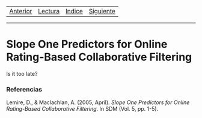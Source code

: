 <table><tr><td>
  <a href="./Blog03.md">Anterior</a>
</td><td>
  <a href="./Lecturas/Blog04.pdf">Lectura</a>
</td><td>
  <a href="./README.md">Indice</a>
</td><td>
  <a href="./Blog05.md">Siguiente</a>
</td></tr></table>

***

# Slope One Predictors for Online Rating-Based Collaborative Filtering

Is it too late?

### Referencias

Lemire, D., & Maclachlan, A. (2005, April). _Slope One Predictors for Online Rating-Based Collaborative Filtering_. In SDM (Vol. 5, pp. 1-5).
